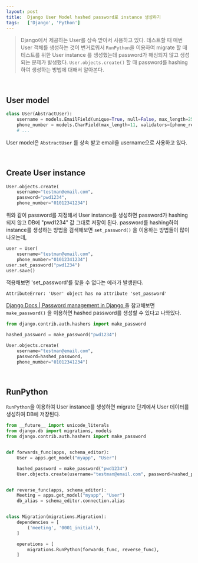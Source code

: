 ```yaml
---
layout: post
title:  Django User Model hashed password로 instance 생성하기
tags:   ['Django', 'Python']
---
```


> Django에서 제공하는 User를 상속 받아서 사용하고 있다. 테스트할 때 매번 User 객체를 생성하는 것이 번거로워서 `RunPython`을 이용하여 migrate 할 때 테스트를 위한 User instance 를 생성했는데 password가 해싱되지 않고 생성되는 문제가 발생했다. `User.objects.create()` 할 때 password를 hashing하여 생성하는 방법에 대해서 알아본다.  

<br/>  

## User model  

```python
class User(AbstractUser):
    username = models.EmailField(unique=True, null=False, max_length=254)
    phone_number = models.CharField(max_length=11, validators=[phone_regex])
    # ...
```  

User model은 `AbstractUser` 를 상속 받고 email을 username으로 사용하고 있다.  

<br/>  

## Create User instance  

```python
User.objects.create(
    username="testman@email.com",
    password="pwd1234",
    phone_number="01012341234")
```  

위와 같이 password를 지정해서 User instance를 생성하면 password가 hashing 되지 않고 DB에 "pwd1234" 값 그대로 저장이 된다. password를 hashing하여 instance를 생성하는 방법을 검색해보면 `set_password()` 을 이용하는 방법들이 많이 나오는데,

```python
user = User(
    username="testman@email.com",
    phone_number="01012341234")
user.set_password("pwd1234")
user.save()
```   

적용해보면 'set_password'를 찾을 수 없다는 에러가 발생한다.  

```
AttributeError: 'User' object has no attribute 'set_password'
```   

[Django Docs | Password management in Django ](https://docs.djangoproject.com/en/1.11/topics/auth/passwords/#module-django.contrib.auth.hashers) 을 참고해보면 `make_password()` 을 이용하면 hashed password를 생성할 수 있다고 나와있다.  

```python
from django.contrib.auth.hashers import make_password

hashed_password = make_password("pwd1234")

User.objects.create(
    username="testman@email.com",
    password=hashed_password,
    phone_number="01012341234")
```  

<br/>  

## RunPython  

`RunPython`을 이용하여 User instance를 생성하면 migrate 단계에서 User 데이터를 생성하여 DB에 저장된다.  

```python
from __future__ import unicode_literals
from django.db import migrations, models
from django.contrib.auth.hashers import make_password


def forwards_func(apps, schema_editor):
    User = apps.get_model("myapp", "User")

    hashed_password = make_password("pwd1234")
    User.objects.create(username="testman@email.com", password=hashed_password, phone_number="01012341234")


def reverse_func(apps, schema_editor):
    Meeting = apps.get_model("myapp", "User")
    db_alias = schema_editor.connection.alias


class Migration(migrations.Migration):
    dependencies = [
        ('meeting', '0001_initial'),
    ]

    operations = [
        migrations.RunPython(forwards_func, reverse_func),
    ]
```

